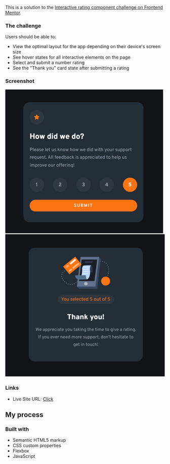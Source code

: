 This is a solution to the [Interactive rating component challenge on Frontend Mentor](https://www.frontendmentor.io/challenges/interactive-rating-component-koxpeBUmI).

### The challenge

Users should be able to:

- View the optimal layout for the app depending on their device's screen size
- See hover states for all interactive elements on the page
- Select and submit a number rating
- See the "Thank you" card state after submitting a rating

### Screenshot

![](./screenshots/preview1.png)
![](./screenshots/preview2.png)

### Links

- Live Site URL: [Click](https://eugiss.github.io/interactive-rating-component/)

## My process

### Built with

- Semantic HTML5 markup
- CSS custom properties
- Flexbox
- JavaScript
